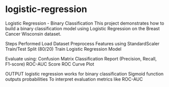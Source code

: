 # logistic-regression
Logistic Regression - Binary Classification
This project demonstrates how to build a binary classification model using Logistic Regression on the Breast Cancer Wisconsin dataset.


Steps Performed
Load Dataset
Preprocess Features using StandardScaler
Train/Test Split (80/20)
Train Logistic Regression Model


Evaluate using:
Confusion Matrix
Classification Report (Precision, Recall, F1-score)
ROC-AUC Score
ROC Curve Plot


OUTPUT
logistic regression works for binary classification
Sigmoid function outputs probabilities
To interpret evaluation metrics like ROC-AUC
